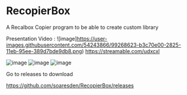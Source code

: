 # RecopierBox
A Recalbox Copier program to be able to create custom library

Presentation Video : 
![image]https://user-images.githubusercontent.com/54243866/99268623-b3c70e00-2825-11eb-95ee-389d7bde9db8.png)
https://streamable.com/udxcxl


![image](https://user-images.githubusercontent.com/54243866/99268270-38655c80-2825-11eb-89e9-d3cd9b548c70.png)
![image](https://user-images.githubusercontent.com/54243866/99268284-3bf8e380-2825-11eb-90c9-852a3fd53d76.png)
![image](https://user-images.githubusercontent.com/54243866/99268310-4915d280-2825-11eb-8265-453039f930c8.png)

Go to releases to download

https://github.com/soaresden/RecopierBox/releases
